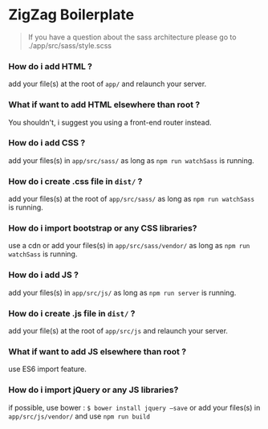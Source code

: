 # ZigZag Boilerplate

> If you have a question about the sass architecture please go to
> ./app/src/sass/style.scss

### How do i add HTML ?
add your file(s) at the root of  `app/` and relaunch your server.

### What if want to add HTML elsewhere than root ?
You shouldn't, i suggest you using a front-end router instead.

### How do i add CSS ?
add your files(s) in `app/src/sass/` as long as `npm run watchSass` is running.

### How do i create .css file in `dist/` ?
add your files(s) at the root of `app/src/sass/` as long as `npm run watchSass` is running.

### How do i import bootstrap or any CSS libraries?
use a cdn or add your files(s) in `app/src/sass/vendor/` as long as `npm run watchSass` is running.

### How do i add JS ?
add your files(s) in `app/src/js/` as long as `npm run server` is running.

### How do i create .js file in `dist/` ?
add your file(s) at the root of  `app/src/js` and relaunch your server.

### What if want to add JS elsewhere than root ?
use ES6 import feature.

### How do i import jQuery or any JS libraries?
if possible, use bower :
`$ bower install jquery —save`
or add your files(s) in `app/src/js/vendor/` and use `npm run build`
